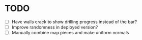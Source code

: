 # TODO
- [ ] Have walls crack to show drilling progress instead of the bar?
- [ ] Improve randomness in deployed version?
- [ ] Manually combine map pieces and make uniform normals
